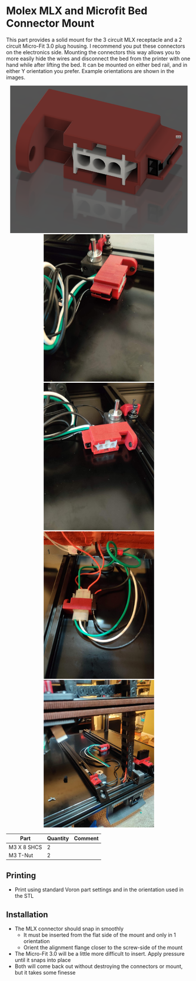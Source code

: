 # Molex MLX and Microfit Bed Connector Mount

This part provides a solid mount for the 3 circuit MLX receptacle and a 2 circuit Micro-Fit 3.0 plug housing.  I recommend you put these connectors on the electronics side.  Mounting the connectors this way allows you to more easily hide the wires and disconnect the bed from the printer with one hand while after lifting the bed.  It can be mounted on either bed rail, and in either Y orientation you prefer.  Example orientations are shown in the images.

<div align="center">
    <img src="images/MLX_MF3_Render.png" height=400>
    <img src="images/photo1.jpg" height=400>
    <img src="images/photo2.jpg" height=400>
    <img src="images/photo3.jpg" height=400>
    <img src="images/photo4.jpg" height=400>
</div>

| Part | Quantity | Comment|
|------|------|--------|
| M3 X 8 SHCS | 2 | |
| M3 T-Nut | 2 | |

## Printing

- Print using standard Voron part settings and in the orientation used in the STL

## Installation
- The MLX connector should snap in smoothly
  - It must be inserted from the flat side of the mount and only in 1 orientation
  - Orient the alignment flange closer to the screw-side of the mount
- The Micro-Fit 3.0 will be a little more difficult to insert.  Apply pressure until it snaps into place
- Both will come back out without destroying the connectors or mount, but it takes some finesse


